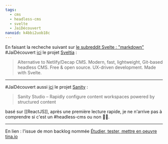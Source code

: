 ```yaml
---
tags:
  - cms
  - headless-cms
  - svelte
  - JaiDécouvert
nanoid: k4bbi2uob18c
---
```

En faisant la recheche suivant sur [le subreddit Svelte : "markdown"](https://old.reddit.com/r/sveltejs/search?q=markdown&restrict_sr=on&include_over_18=on&sort=relevance&t=all) #JaiDécouvert [ici](https://old.reddit.com/r/sveltejs/comments/15ttwsg/blog_markdown_vs_sanity_headless_cms/) le projet [Sveltia](https://github.com/sveltia/sveltia-cms) :

> Alternative to Netlify/Decap CMS. Modern, fast, lightweight, Git-based headless CMS. Free & open source. UX-driven development. Made with Svelte. 

---

#JaiDécouvert aussi [ici](https://old.reddit.com/r/sveltejs/comments/15ttwsg/blog_markdown_vs_sanity_headless_cms/) le projet [Sanity](https://github.com/sanity-io/sanity) :

>  Sanity Studio – Rapidly configure content workspaces powered by structured content 

basé sur [[ReactJS]], après une première lecture rapide, je ne n'arrive pas à comprendre si c'est un #headless-cms ou non 🙅‍♀️.

---

En lien : l'issue de mon backlog nommée [Étudier, tester, mettre en oeuvre tina.io](https://github.com/stephane-klein/backlog/issues/135)
